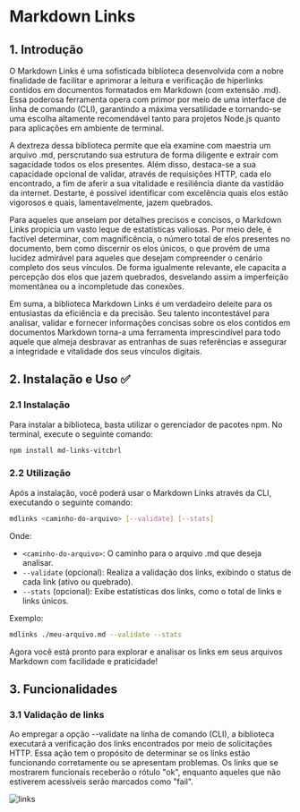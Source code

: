 # Markdown Links
## 1. Introdução
O Markdown Links é uma sofisticada biblioteca desenvolvida com a nobre finalidade de facilitar e aprimorar a leitura e verificação de hiperlinks contidos em documentos formatados em Markdown (com extensão .md). Essa poderosa ferramenta opera com primor por meio de uma interface de linha de comando (CLI), garantindo a máxima versatilidade e tornando-se uma escolha altamente recomendável tanto para projetos Node.js quanto para aplicações em ambiente de terminal.

A dextreza dessa biblioteca permite que ela examine com maestria um arquivo .md, perscrutando sua estrutura de forma diligente e extrair com sagacidade todos os elos presentes. Além disso, destaca-se a sua capacidade opcional de validar, através de requisições HTTP, cada elo encontrado, a fim de aferir a sua vitalidade e resiliência diante da vastidão da internet. Destarte, é possível identificar com excelência quais elos estão vigorosos e quais, lamentavelmente, jazem quebrados.

Para aqueles que anseiam por detalhes precisos e concisos, o Markdown Links propicia um vasto leque de estatísticas valiosas. Por meio dele, é factível determinar, com magnificência, o número total de elos presentes no documento, bem como discernir os elos únicos, o que provém de uma lucidez admirável para aqueles que desejam compreender o cenário completo dos seus vínculos. De forma igualmente relevante, ele capacita a percepção dos elos que jazem quebrados, desvelando assim a imperfeição momentânea ou a incompletude das conexões.

Em suma, a biblioteca Markdown Links é um verdadeiro deleite para os entusiastas da eficiência e da precisão. Seu talento incontestável para analisar, validar e fornecer informações concisas sobre os elos contidos em documentos Markdown torna-a uma ferramenta imprescindível para todo aquele que almeja desbravar as entranhas de suas referências e assegurar a integridade e vitalidade dos seus vínculos digitais.

## 2. Instalação e Uso ✅
### 2.1 Instalação
Para instalar a biblioteca, basta utilizar o gerenciador de pacotes npm. No terminal, execute o seguinte comando:

```bash
npm install md-links-vitcbrl
```

### 2.2 Utilização
Após a instalação, você poderá usar o Markdown Links através da CLI, executando o seguinte comando:

```bash
mdlinks <caminho-do-arquivo> [--validate] [--stats]
```

Onde:

- `<caminho-do-arquivo>`: O caminho para o arquivo .md que deseja analisar.
- `--validate` (opcional): Realiza a validação dos links, exibindo o status de cada link (ativo ou quebrado).
- `--stats` (opcional): Exibe estatísticas dos links, como o total de links e links únicos.

Exemplo:

```bash
mdlinks ./meu-arquivo.md --validate --stats
```

Agora você está pronto para explorar e analisar os links em seus arquivos Markdown com facilidade e praticidade!

## 3. Funcionalidades 
### 3.1 Validação de links 
Ao empregar a opção --validate na linha de comando (CLI), a biblioteca executará a verificação dos links encontrados por meio de solicitações HTTP. Essa ação tem o propósito de determinar se os links estão funcionando corretamente ou se apresentam problemas. Os links que se mostrarem funcionais receberão o rótulo "ok", enquanto aqueles que não estiverem acessíveis serão marcados como "fail".

![links](../SAP010-md-links/src/imgs/validate.png)
